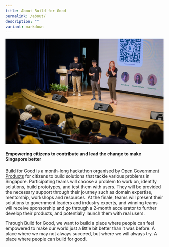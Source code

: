 ```yaml
---
title: About Build for Good
permalink: /about/
description: ""
variant: markdown
---
```

![](/images/bfgfinale.jpg)
#### **Empowering citizens to contribute and lead the change to make Singapore better**

Build for Good is a month-long hackathon organised by [Open Government Products](https://open.gov.sg) for citizens to build solutions that tackle various problems in Singapore. Participating teams will choose a problem to work on, identify solutions, build prototypes, and test them with users. They will be provided the necessary support through their journey such as domain expertise, mentorship, workshops and resources. At the finale, teams will present their solutions to government leaders and industry experts, and winning teams will receive sponsorship and go through a 2-month accelerator to further develop their products, and potentially launch them with real users.

Through Build for Good, we want to build a place where people can feel empowered to make our world just a little bit better than it was before. A place where we may not always succeed, but where we will always try. A place where people can build for good.